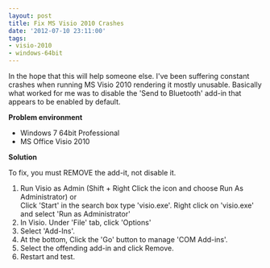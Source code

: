 ```yaml
---
layout: post
title: Fix MS Visio 2010 Crashes
date: '2012-07-10 23:11:00'
tags:
- visio-2010
- windows-64bit
---
```


In the hope that this will help someone else. I've been suffering constant crashes when running MS Visio 2010 rendering it mostly unusable.  Basically what worked for me was to disable the 'Send to Bluetooth' add-in that appears to be enabled by default.

**Problem environment**

* Windows 7 64bit Professional
* MS Office Visio 2010

**Solution**

To fix, you must REMOVE the add-it, not disable it.
1. Run Visio as Admin (Shift + Right Click the icon and choose Run As Administrator)
or  
Click 'Start' in the search box type 'visio.exe'.  Right click on 'visio.exe' and select 'Run as Administrator'
2. In Visio.  Under 'File' tab, click 'Options'
3. Select 'Add-Ins'.
4. At the bottom, Click the 'Go' button to manage 'COM Add-ins'.
5. Select the offending add-in and click Remove.
6. Restart and test.
